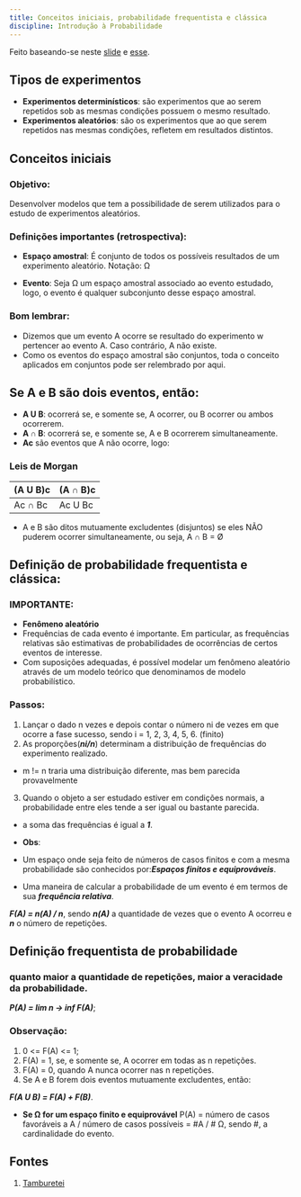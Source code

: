 ```yaml
---
title: Conceitos iniciais, probabilidade frequentista e clássica
discipline: Introdução à Probabilidade
---
```


Feito baseando-se neste [slide](https://drive.google.com/file/d/10GVEsvGkBSQPMtB0i2p02zQO8D95QFHB/view) e [esse](https://drive.google.com/file/d/1j6BX4wBWKtZwoAHzoyYeraTwlRaMw56s/view).

## Tipos de experimentos

- **Experimentos determinísticos**: são experimentos que ao serem repetidos sob as mesmas condições possuem o mesmo resultado.
- **Experimentos aleatórios**: são os experimentos que ao que serem repetidos nas mesmas condições, refletem em resultados distintos.

## Conceitos iniciais

### Objetivo:
Desenvolver modelos que tem a possibilidade de serem utilizados para o estudo de experimentos aleatórios.

### Definições importantes (retrospectiva):

- **Espaço amostral**: 
É conjunto de todos os possíveis resultados de um experimento aleatório.
Notação: Ω

- **Evento**:
Seja Ω um espaço amostral associado ao evento estudado, logo, o evento é qualquer subconjunto desse espaço amostral.

### Bom lembrar:

- Dizemos que um evento A ocorre se resultado do experimento w pertencer ao evento A. Caso contrário, A não existe.
- Como os eventos do espaço amostral são conjuntos, toda o conceito aplicados em conjuntos pode ser relembrado por aqui.


## Se A e B são dois eventos, então:
- **A U B**: ocorrerá se, e somente se, A ocorrer, ou B ocorrer ou ambos ocorrerem.
- **A ∩ B**: ocorrerá se, e somente se, A e B ocorrerem simultaneamente.
- **Ac** são eventos que A não ocorre, logo:

### Leis de Morgan
**(A U B)c** | **(A ∩ B)c** 
--- | --- 
Ac ∩ Bc | Ac U Bc 

- A e B são ditos mutuamente excludentes (disjuntos) se eles NÃO puderem ocorrer simultaneamente, ou seja, A ∩ B = Ø 

## Definição de probabilidade frequentista e clássica:

### IMPORTANTE:
- **Fenômeno aleatório**
- Frequências de cada evento é importante. Em particular, as frequências relativas são estimativas de probabilidades de ocorrências de certos eventos de interesse.
- Com suposições adequadas, é possível modelar um fenômeno aleatório através de um modelo teórico que denominamos de modelo probabilístico.

### Passos:

1. Lançar o dado n vezes e depois contar o número ni de vezes em que ocorre a fase sucesso, sendo i = 1, 2, 3, 4, 5, 6. (finito)
2. As proporções(***ni/n***) determinam a distribuição de frequências do experimento realizado.
  - m != n traria uma distribuição diferente, mas bem parecida provavelmente
3. Quando o objeto a ser estudado estiver em condições normais, a probabilidade entre eles tende a ser igual ou bastante parecida.
  - a soma das frequências é igual a ***1***.   

- **Obs**:
- Um espaço onde seja feito de números de casos finitos e com a mesma probabilidade são conhecidos por:***Espaços finitos e equiprováveis***.

- Uma maneira de calcular a probabilidade de um evento é em termos de sua ***frequência relativa***.

***F(A) = n(A) / n***, sendo ***n(A)*** a quantidade de vezes que o evento A ocorreu e ***n*** o número de repetições.

## Definição frequentista de probabilidade

### quanto maior a quantidade de repetições, maior a veracidade da probabilidade.

***P(A) = lim n -> inf F(A)***;

### Observação:
1. 0 <= F(A) <= 1;
2. F(A) = 1, se, e somente se, A ocorrer em todas as n repetições.
3. F(A) = 0, quando A nunca ocorrer nas n repetições.
4. Se A e B forem dois eventos mutuamente excludentes, então:

***F(A U B) = F(A) + F(B)***.

- **Se  Ω for um espaço finito e equiprovável**
P(A) = número de casos favoráveis a A / número de casos possíveis = #A / # Ω, sendo #, a cardinalidade do evento.

## Fontes 

1. <a href= "https://github.com/OpenDevUFCG/Tamburetei" target="_blank"> Tamburetei </a>
